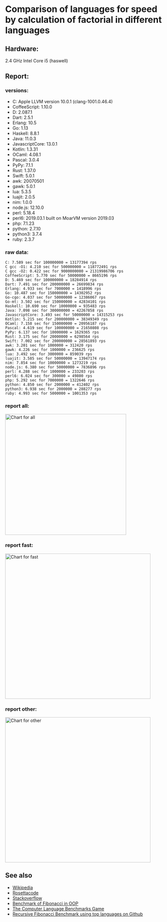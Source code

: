 Comparison of languages for speed by calculation of factorial in different languages
====================================================================================

Hardware:
---------
2.4 GHz Intel Core i5 (haswell)

Report:
-------
### versions:

  * C: Apple LLVM version 10.0.1 (clang-1001.0.46.4)
  * CoffeeScript: 1.10.0
  * D: 2.087.1
  * Dart: 2.5.1
  * Erlang: 10.5
  * Go: 1.13
  * Haskell: 8.8.1
  * Java: 11.0.3
  * JavascriptCore: 13.0.1
  * Kotlin: 1.3.31
  * OCaml: 4.08.1
  * Pascal: 3.0.4
  * PyPy: 7.1.1
  * Rust: 1.37.0
  * Swift: 5.0.1
  * awk: 20070501
  * gawk: 5.0.1
  * lua: 5.3.5
  * luajit: 2.0.5
  * nim: 1.0.0
  * node.js: 12.10.0
  * perl: 5.18.4
  * perl6: 2019.03.1 built on MoarVM version 2019.03
  * php: 7.1.23
  * python: 2.7.10
  * python3: 3.7.4
  * ruby: 2.3.7


### raw data:

    C: 7.589 sec for 100000000 = 13177394 rps
    C gcc -O1: 4.210 sec for 500000000 = 118772491 rps
    C gcc -O2: 0.422 sec for 9000000000 = 21319986706 rps
    CoffeeScript: 5.770 sec for 50000000 = 8665196 rps
    D: 5.469 sec for 100000000 = 18284914 rps
    Dart: 7.491 sec for 200000000 = 26699834 rps
    Erlang: 4.933 sec for 7000000 = 1418996 rps
    Go: 10.487 sec for 150000000 = 14302952 rps
    Go-cgo: 4.037 sec for 50000000 = 12386067 rps
    Go-mt: 3.502 sec for 150000000 = 42834101 rps
    Haskell: 10.690 sec for 10000000 = 935483 rps
    Java: 7.098 sec for 300000000 = 42267858 rps
    JavascriptCore: 3.493 sec for 50000000 = 14315253 rps
    Kotlin: 5.215 sec for 200000000 = 38349349 rps
    OCaml: 7.158 sec for 150000000 = 20956187 rps
    Pascal: 4.619 sec for 100000000 = 21650808 rps
    PyPy: 6.137 sec for 10000000 = 1629365 rps
    Rust: 3.175 sec for 20000000 = 6298564 rps
    Swift: 7.002 sec for 200000000 = 28561893 rps
    awk: 3.201 sec for 1000000 = 312420 rps
    gawk: 4.226 sec for 1000000 = 236625 rps
    lua: 3.492 sec for 3000000 = 859039 rps
    luajit: 3.585 sec for 50000000 = 13947174 rps
    nim: 7.854 sec for 10000000 = 1273219 rps
    node.js: 6.380 sec for 50000000 = 7836896 rps
    perl: 4.288 sec for 1000000 = 233203 rps
    perl6: 6.024 sec for 300000 = 49800 rps
    php: 5.292 sec for 7000000 = 1322646 rps
    python: 4.850 sec for 2000000 = 412402 rps
    python3: 6.938 sec for 2000000 = 288277 rps
    ruby: 4.993 sec for 5000000 = 1001353 rps


### report all:

<img alt="Chart for all" width="388" src="https://chart.googleapis.com/chart?cht=bhs&chs=582x515&chd=t%3A118772491%2C42834100%2C42267858%2C38349348%2C28561893%2C26699833%2C21650807%2C20956186%2C18284914%2C14315253%2C14302952%2C13947173%2C13177393%2C12386067%2C8665196%2C7836895%2C6298564%2C1629365%2C1418995%2C1322646%2C1273218%2C1001353%2C935482%2C859038%2C412402%2C312420%2C288276%2C236624%2C233203&chco=4d89f9&chbh=12&chds=0,118772491.055838&chxt=x,y,r&chxl=1%3A%7Cperl%7Cgawk%7Cpython3%7Cawk%7Cpython%7Clua%7CHaskell%7Cruby%7Cnim%7Cphp%7CErlang%7CPyPy%7CRust%7Cnode.js%7CCoffeeScript%7CGo-cgo%7CC%7Cluajit%7CGo%7CJavascriptCore%7CD%7COCaml%7CPascal%7CDart%7CSwift%7CKotlin%7CJava%7CGo-mt%7CC%20gcc%20-O1%7C2%3A%7C233203%20rps%7C236624%20rps%7C288276%20rps%7C312420%20rps%7C412402%20rps%7C859038%20rps%7C935482%20rps%7C1001353%20rps%7C1273218%20rps%7C1322646%20rps%7C1418995%20rps%7C1629365%20rps%7C6298564%20rps%7C7836895%20rps%7C8665196%20rps%7C12386067%20rps%7C13177393%20rps%7C13947173%20rps%7C14302952%20rps%7C14315253%20rps%7C18284914%20rps%7C20956186%20rps%7C21650807%20rps%7C26699833%20rps%7C28561893%20rps%7C38349348%20rps%7C42267858%20rps%7C42834100%20rps%7C118772491%20rps%7C0%3A%7C0%20%25%7C10%20%25%7C20%20%25%7C30%20%25%7C40%20%25%7C50%20%25%7C60%20%25%7C70%20%25%7C80%20%25%7C90%20%25%7C100%20%25">

### report fast:

<img alt="Chart for fast" width="466" src="https://chart.googleapis.com/chart?cht=bhs&chs=700x328&chd=t%3A118772491%2C42834100%2C42267858%2C38349348%2C28561893%2C26699833%2C21650807%2C20956186%2C18284914%2C14315253%2C14302952%2C13947173%2C13177393%2C12386067%2C8665196%2C7836895%2C6298564%2C1273218&chco=4d89f9&chbh=12&chds=0,118772491.055838&chxt=x,y,r&chxl=1%3A%7Cnim%7CRust%7Cnode.js%7CCoffeeScript%7CGo-cgo%7CC%7Cluajit%7CGo%7CJavascriptCore%7CD%7COCaml%7CPascal%7CDart%7CSwift%7CKotlin%7CJava%7CGo-mt%7CC%20gcc%20-O1%7C2%3A%7C1273218%20rps%7C6298564%20rps%7C7836895%20rps%7C8665196%20rps%7C12386067%20rps%7C13177393%20rps%7C13947173%20rps%7C14302952%20rps%7C14315253%20rps%7C18284914%20rps%7C20956186%20rps%7C21650807%20rps%7C26699833%20rps%7C28561893%20rps%7C38349348%20rps%7C42267858%20rps%7C42834100%20rps%7C118772491%20rps%7C0%3A%7C0%20%25%7C10%20%25%7C20%20%25%7C30%20%25%7C40%20%25%7C50%20%25%7C60%20%25%7C70%20%25%7C80%20%25%7C90%20%25%7C100%20%25">

### report other:

<img alt="Chart for other" width="466" src="https://chart.googleapis.com/chart?cht=bhs&chs=700x209&chd=t%3A1629365%2C1418995%2C1322646%2C1001353%2C935482%2C859038%2C412402%2C312420%2C288276%2C236624%2C233203&chco=4d89f9&chbh=12&chds=0,1629365.20176144&chxt=x,y,r&chxl=1%3A%7Cperl%7Cgawk%7Cpython3%7Cawk%7Cpython%7Clua%7CHaskell%7Cruby%7Cphp%7CErlang%7CPyPy%7C2%3A%7C233203%20rps%7C236624%20rps%7C288276%20rps%7C312420%20rps%7C412402%20rps%7C859038%20rps%7C935482%20rps%7C1001353%20rps%7C1322646%20rps%7C1418995%20rps%7C1629365%20rps%7C0%3A%7C0%20%25%7C10%20%25%7C20%20%25%7C30%20%25%7C40%20%25%7C50%20%25%7C60%20%25%7C70%20%25%7C80%20%25%7C90%20%25%7C100%20%25">



See also
--------

  * [Wikipedia](http://en.wikipedia.org/wiki/Factorial)
  * [Rosettacode](http://rosettacode.org/wiki/Factorial)
  * [Stackoverflow](http://stackoverflow.com/questions/23930/factorial-algorithms-in-different-languages)
  * [Benchmark of Fibonacci in OOP](https://github.com/Balancer/benchmarks-fib-obj)
  * [The Computer Language Benchmarks Game](http://benchmarksgame.alioth.debian.org)
  * [Recursive Fibonacci Benchmark using top languages on Github](https://github.com/drujensen/fib)

